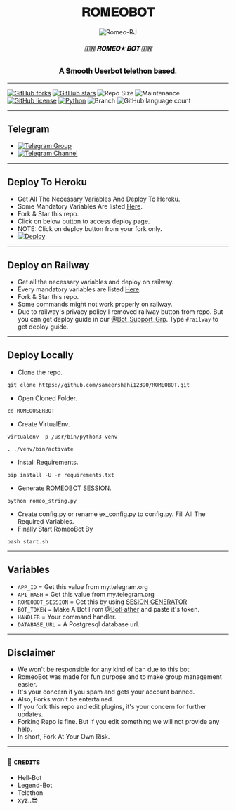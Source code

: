 <h1 align="center">
  <b> 𝐑𝐎𝐌𝐄𝐎𝐁𝐎𝐓 </b>
</h1>

<p align="center">
  <img src="https://telegra.ph/file/a6aa019c3c38cfc11a08d.jpg" alt="Romeo-RJ">
</p>

<h6 align="center">
  <b>🇮🇳 𝐑𝐎𝐌𝐄𝐎★𝐁𝐎𝐓 🇮🇳</b>
</h6>

<h3 align="center">
  <b>𝐀 𝐒𝐦𝐨𝐨𝐭𝐡 𝐔𝐬𝐞𝐫𝐛𝐨𝐭 𝐭𝐞𝐥𝐞𝐭𝐡𝐨𝐧 𝐛𝐚𝐬𝐞𝐝.</b>
</h3>

------
[![GitHub forks](https://img.shields.io/github/forks/sameershahi12390/ROMEOBOT?&style=flat-square&logo=github)](https://github.com/Romeo-RJ/ROMEOBOT/fork)
[![GitHub stars](https://img.shields.io/github/stars/sameershahi12390/ROMEOBOT?&style=flat-square&logo=github)](https://github.com/Romeo-RJ/ROMEOBOT/stargazers)
![Repo Size](https://img.shields.io/github/repo-size/Romeo-RJ/ROMEOBOT?&style=flat-square&logo=github)
![Maintenance](https://img.shields.io/badge/Maintained%3F-yes-green?&style=flat-square)
[![GitHub license](https://img.shields.io/github/license/Romeo-RJ/ROMEOBOT?&style=flat-square&logo=github)](https://github.com/sameershahi12390/ROMEOBOTt/blob/master/LICENSE)
[![Python](https://img.shields.io/badge/Python-v3.9-blue)](https://www.python.org/)
![Branch](https://img.shields.io/badge/Branch-Master-orange)
![GitHub language count](https://img.shields.io/github/languages/count/Romeo-RJ/ROMEOBOT?color=Pink&label=Language&style=flat-square)

------
## Telegram 
- [![Telegram Group](https://img.shields.io/badge/Telegram-Group-brightgreen)](https://t.me/RomeoBot_OP)
- [![Telegram Channel](https://img.shields.io/badge/Telegram-Channel-brightgreen)](https://t.me/Romeo_op)

------
## Deploy To Heroku
- Get All The Necessary Variables And Deploy To Heroku.
- Some Mandatory Variables Are listed [Here](#Variables).
- Fork & Star this repo.
- Click on below button to access deploy page.
- NOTE: Click on deploy button from your fork only.
- [![Deploy](https://www.herokucdn.com/deploy/button.svg)](https://heroku.com/deploy)

------
## Deploy on Railway
- Get all the necessary variables and deploy on railway.
- Every mandatory variables are listed [Here](#Variables).
- Fork & Star this repo.
- Some commands might not work properly on railway.
- Due to railway's privacy policy I removed railway button from repo. But you can get deploy guide in our [@Bot_Support_Grp](https://t.me/Bot_Support_Grp). Type `#railway` to get deploy guide.

------
## Deploy Locally

- Clone the repo. 

`git clone https://github.com/sameershahi12390/ROMEOBOT.git`
- Open Cloned Folder.

`cd ROMEOUSERBOT`
- Create VirtualEnv.

`virtualenv -p /usr/bin/python3 venv`

`. ./venv/bin/activate`
- Install Requirements.

`pip install -U -r requirements.txt`
- Generate ROMEOBOT SESSION.

`python romeo_string.py`
- Create config.py or rename ex_config.py to config.py. Fill All The Required Variables.
- Finally Start RomeoBot By

`bash start.sh`

------
## Variables

- `APP_ID`  =  Get this value from my.telegram.org
- `API_HASH`  =  Get this value from my.telegram.org
- `ROMEOBOT_SESSION`  =  Get this by using [SESION GENERATOR](https://t.me/Rjssgbot)
- `BOT_TOKEN`  =  Make A Bot From [@BotFather](https://t.me/botfather) and paste it's token.
- `HANDLER`  =  Your command handler.
- `DATABASE_URL`  =  A Postgresql database url.

------
## Disclaimer
- We won't be responsible for any kind of ban due to this bot.
- RomeoBot was made for fun purpose and to make group management easier.
- It's your concern if you spam and gets your account banned.
- Also, Forks won't be entertained.
- If you fork this repo and edit plugins, it's your concern for further updates.
- Forking Repo is fine. But if you edit something we will not provide any help.
- In short, Fork At Your Own Risk.

------
### 💖 ᴄʀᴇᴅɪᴛs

- Hell-Bot
- Legend-Bot
- Telethon 
- xyz..😎

